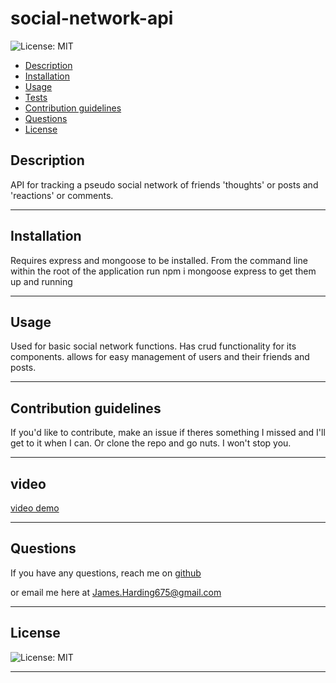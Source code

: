 # social-network-api
![License: MIT](https://img.shields.io/badge/license-MIT-blue)

  - [Description](#description)
  - [Installation](#installation)
  - [Usage](#usage)
  - [Tests](#tests)
  - [Contribution guidelines](#contribution-guidelines)
  - [Questions](#questions)
  - [License](#license)

## Description

API for tracking a pseudo social network of friends 'thoughts' or posts and 'reactions' or comments.

---

## Installation

Requires express and  mongoose to be installed. From the command line within the root of the application run npm i mongoose express to get them up and running

---

## Usage

Used for basic social network functions. Has crud functionality for its components. allows for easy management of users and their friends and posts. 

---

## Contribution guidelines

If you'd like to contribute, make an issue if theres something I missed and I'll get to it when I can. Or clone the repo and go nuts. I won't stop you.

---

## video

[video demo](https://drive.google.com/file/d/1a7-YW_uiSKWf2E7SJPqMvIgQgH_Ud-63/view)

---

## Questions

If you have any questions, reach me on [github](https://github.com/JaHa675)

or email me here at James.Harding675@gmail.com

---

## License
![License: MIT](https://img.shields.io/badge/license-MIT-blue)

---

